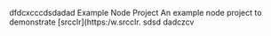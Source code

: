 dfdcxcccdsdadad Example Node Project
An example node project to demonstrate [srcclr](https:/w.srcclr.
sdsd
dadczcv
